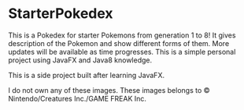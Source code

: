 # StarterPokedex
This is a Pokedex for starter Pokemons from generation 1 to 8! It gives description of the Pokemon and show different forms of them. More updates will be available as time progresses. This is a simple personal project using JavaFX and Java8 knowledge. 

This is a side project built after learning JavaFX.

I do not own any of these images. These images belongs to © Nintendo/Creatures Inc./GAME FREAK Inc.


